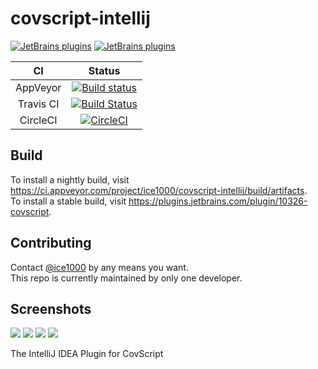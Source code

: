 # covscript-intellij

[![JetBrains plugins](https://img.shields.io/jetbrains/plugin/v/10326-covscript.svg)](https://plugins.jetbrains.com/plugin/10326-covscript)
[![JetBrains plugins](https://img.shields.io/jetbrains/plugin/d/10326-covscript.svg)](https://plugins.jetbrains.com/plugin/10326-covscript)

CI|Status
:---:|:---:
AppVeyor|[![Build status](https://ci.appveyor.com/api/projects/status/clpq0r59s66qpklv?svg=true)](https://ci.appveyor.com/project/ice1000/covscript-intellij)
Travis CI|[![Build Status](https://travis-ci.org/covscript/covscript-intellij.svg?branch=master)](https://travis-ci.org/covscript/covscript-intellij)
CircleCI|[![CircleCI](https://circleci.com/gh/covscript/covscript-intellij.svg?style=svg)](https://circleci.com/gh/covscript/covscript-intellij)

## Build

To install a nightly build, visit https://ci.appveyor.com/project/ice1000/covscript-intellij/build/artifacts.  
To install a stable build, visit https://plugins.jetbrains.com/plugin/10326-covscript.

## Contributing

Contact [@ice1000](https://github.com/ice1000) by any means you want.  
This repo is currently maintained by only one developer.

## Screenshots

![](https://plugins.jetbrains.com/files/10326/screenshot_17807.png)
![](https://plugins.jetbrains.com/files/10326/screenshot_17808.png)
![](https://plugins.jetbrains.com/files/10326/screenshot_17822.png)
![](https://plugins.jetbrains.com/files/10326/screenshot_17825.png)

The IntelliJ IDEA Plugin for CovScript

